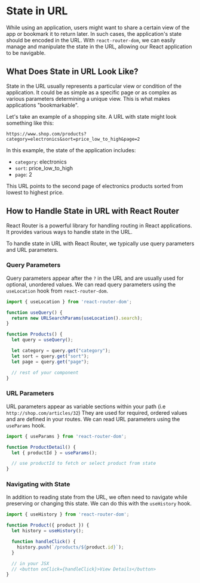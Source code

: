 # State in URL

While using an application, users might want to share a certain view of the app or bookmark it to return later. In such cases, the application's state should be encoded in the URL. With `react-router-dom`, we can easily manage and manipulate the state in the URL, allowing our React application to be navigable.

## What Does State in URL Look Like?

State in the URL usually represents a particular view or condition of the application. It could be as simple as a specific page or as complex as various parameters determining a unique view. This is what makes applications "bookmarkable".

Let's take an example of a shopping site. A URL with state might look something like this:

```
https://www.shop.com/products?category=electronics&sort=price_low_to_high&page=2
```

In this example, the state of the application includes:

- `category`: electronics
- `sort`: price_low_to_high
- `page`: 2

This URL points to the second page of electronics products sorted from lowest to highest price.

## How to Handle State in URL with React Router

React Router is a powerful library for handling routing in React applications. It provides various ways to handle state in the URL.

To handle state in URL with React Router, we typically use query parameters and URL parameters.

### Query Parameters

Query parameters appear after the `?` in the URL and are usually used for optional, unordered values. We can read query parameters using the `useLocation` hook from `react-router-dom`.

```jsx
import { useLocation } from 'react-router-dom';

function useQuery() {
  return new URLSearchParams(useLocation().search);
}

function Products() {
  let query = useQuery();

  let category = query.get("category");
  let sort = query.get("sort");
  let page = query.get("page");

  // rest of your component
}
```

### URL Parameters

URL parameters appear as variable sections within your path (i.e  `http://shop.com/articles/32`) They are used for required, ordered values and are defined in your routes. We can read URL parameters using the `useParams` hook.

```jsx
import { useParams } from 'react-router-dom';

function ProductDetail() {
  let { productId } = useParams();

  // use productId to fetch or select product from state
}
```

### Navigating with State

In addition to reading state from the URL, we often need to navigate while preserving or changing this state. We can do this with the `useHistory` hook.

```jsx
import { useHistory } from 'react-router-dom';

function Product({ product }) {
  let history = useHistory();

  function handleClick() {
    history.push(`/products/${product.id}`);
  }

  // in your JSX
  // <button onClick={handleClick}>View Details</button>
}
```